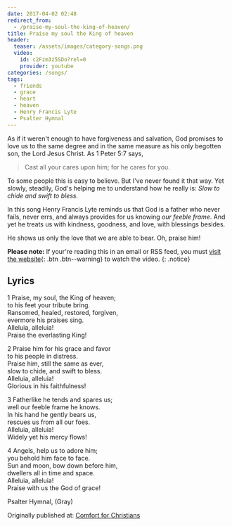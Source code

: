 ```yaml
---
date: 2017-04-02 02:48
redirect_from:
  - /praise-my-soul-the-king-of-heaven/
title: Praise my soul the King of heaven
header:
  teaser: /assets/images/category-songs.png
  video:
    id: c2Fzm3z5SDo?rel=0
    provider: youtube
categories: /songs/
tags:
  - friends
  - grace
  - heart
  - heaven
  - Henry Francis Lyte
  - Psalter Hymnal
---
```

As if it weren't enough to have forgiveness and salvation, God promises to love us to the same degree and in the same measure as his only begotten son, the Lord Jesus Christ.  As 1 Peter 5:7 says, 

> Cast all your cares upon him; for he cares for you. 

To some people this is easy to believe.  But I've never found it that way.  Yet slowly, steadily, God's helping me to understand how he really is:  *Slow to chide and swift to bless.*

In this song Henry Francis Lyte reminds us that God is a father who never fails, never errs, and always provides for us knowing *our feeble frame*.  And yet he treats us with kindness, goodness, and love, with blessings besides.  

He shows us only the love that we are able to bear.  Oh, praise him!


**Please note:** If your're reading this in an email or RSS feed, you must [visit the website](/songs/praise-my-soul-the-king-of-heaven/){: .btn .btn--warning} to watch the video.
{: .notice}



## Lyrics



1 Praise, my soul, the King of heaven;  
to his feet your tribute bring.  
Ransomed, healed, restored, forgiven,  
evermore his praises sing.  
Alleluia, alleluia!  
Praise the everlasting King!  
  
2 Praise him for his grace and favor  
to his people in distress.  
Praise him, still the same as ever,  
slow to chide, and swift to bless.  
Alleluia, alleluia!  
Glorious in his faithfulness!  
  
3 Fatherlike he tends and spares us;  
well our feeble frame he knows.  
In his hand he gently bears us,  
rescues us from all our foes.  
Alleluia, alleluia!  
Widely yet his mercy flows!  
  
4 Angels, help us to adore him;  
you behold him face to face.  
Sun and moon, bow down before him,  
dwellers all in time and space.  
Alleluia, alleluia!  
Praise with us the God of grace!  

Psalter Hymnal, (Gray)

<div>Originally published at: <a href='http://www.alecsatin.com/'>Comfort for Christians</a></div>